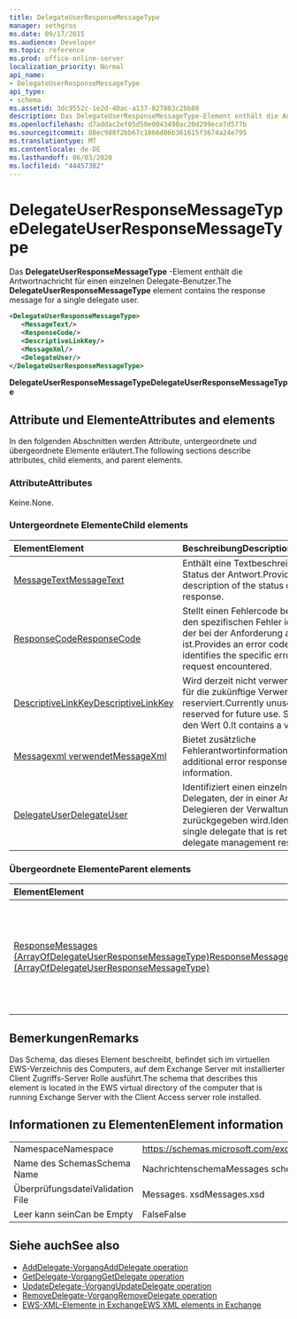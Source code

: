 ```yaml
---
title: DelegateUserResponseMessageType
manager: sethgros
ms.date: 09/17/2015
ms.audience: Developer
ms.topic: reference
ms.prod: office-online-server
localization_priority: Normal
api_name:
- DelegateUserResponseMessageType
api_type:
- schema
ms.assetid: 3dc9552c-1e2d-40ac-a137-827883c2bb88
description: Das DelegateUserResponseMessageType-Element enthält die Antwortnachricht für einen einzelnen Delegate-Benutzer.
ms.openlocfilehash: d7addac2ef05d50e0043490ac20d299ece7d577b
ms.sourcegitcommit: 88ec988f2bb67c1866d06b361615f3674a24e795
ms.translationtype: MT
ms.contentlocale: de-DE
ms.lasthandoff: 06/03/2020
ms.locfileid: "44457382"
---
```

# <a name="delegateuserresponsemessagetype"></a><span data-ttu-id="4f886-103">DelegateUserResponseMessageType</span><span class="sxs-lookup"><span data-stu-id="4f886-103">DelegateUserResponseMessageType</span></span>

<span data-ttu-id="4f886-104">Das **DelegateUserResponseMessageType** -Element enthält die Antwortnachricht für einen einzelnen Delegate-Benutzer.</span><span class="sxs-lookup"><span data-stu-id="4f886-104">The **DelegateUserResponseMessageType** element contains the response message for a single delegate user.</span></span> 
  
```xml
<DelegateUserResponseMessageType>
   <MessageText/>
   <ResponseCode/>
   <DescriptiveLinkKey/>
   <MessageXml/>
   <DelegateUser/>
</DelegateUserResponseMessageType>
```

<span data-ttu-id="4f886-105">**DelegateUserResponseMessageType**</span><span class="sxs-lookup"><span data-stu-id="4f886-105">**DelegateUserResponseMessageType**</span></span>

## <a name="attributes-and-elements"></a><span data-ttu-id="4f886-106">Attribute und Elemente</span><span class="sxs-lookup"><span data-stu-id="4f886-106">Attributes and elements</span></span>

<span data-ttu-id="4f886-107">In den folgenden Abschnitten werden Attribute, untergeordnete und übergeordnete Elemente erläutert.</span><span class="sxs-lookup"><span data-stu-id="4f886-107">The following sections describe attributes, child elements, and parent elements.</span></span>
  
### <a name="attributes"></a><span data-ttu-id="4f886-108">Attribute</span><span class="sxs-lookup"><span data-stu-id="4f886-108">Attributes</span></span>

<span data-ttu-id="4f886-109">Keine.</span><span class="sxs-lookup"><span data-stu-id="4f886-109">None.</span></span>
  
### <a name="child-elements"></a><span data-ttu-id="4f886-110">Untergeordnete Elemente</span><span class="sxs-lookup"><span data-stu-id="4f886-110">Child elements</span></span>

|<span data-ttu-id="4f886-111">**Element**</span><span class="sxs-lookup"><span data-stu-id="4f886-111">**Element**</span></span>|<span data-ttu-id="4f886-112">**Beschreibung**</span><span class="sxs-lookup"><span data-stu-id="4f886-112">**Description**</span></span>|
|:-----|:-----|
|[<span data-ttu-id="4f886-113">MessageText</span><span class="sxs-lookup"><span data-stu-id="4f886-113">MessageText</span></span>](messagetext.md) <br/> |<span data-ttu-id="4f886-114">Enthält eine Textbeschreibung des Status der Antwort.</span><span class="sxs-lookup"><span data-stu-id="4f886-114">Provides a text description of the status of the response.</span></span>  <br/> |
|[<span data-ttu-id="4f886-115">ResponseCode</span><span class="sxs-lookup"><span data-stu-id="4f886-115">ResponseCode</span></span>](responsecode.md) <br/> |<span data-ttu-id="4f886-116">Stellt einen Fehlercode bereit, der den spezifischen Fehler identifiziert, der bei der Anforderung aufgetreten ist.</span><span class="sxs-lookup"><span data-stu-id="4f886-116">Provides an error code that identifies the specific error that the request encountered.</span></span>  <br/> |
|[<span data-ttu-id="4f886-117">DescriptiveLinkKey</span><span class="sxs-lookup"><span data-stu-id="4f886-117">DescriptiveLinkKey</span></span>](descriptivelinkkey.md) <br/> |<span data-ttu-id="4f886-118">Wird derzeit nicht verwendet und ist für die zukünftige Verwendung reserviert.</span><span class="sxs-lookup"><span data-stu-id="4f886-118">Currently unused and is reserved for future use.</span></span> <span data-ttu-id="4f886-119">Sie enthält den Wert 0.</span><span class="sxs-lookup"><span data-stu-id="4f886-119">It contains a value of 0.</span></span>  <br/> |
|[<span data-ttu-id="4f886-120">Messagexml verwendet</span><span class="sxs-lookup"><span data-stu-id="4f886-120">MessageXml</span></span>](messagexml.md) <br/> |<span data-ttu-id="4f886-121">Bietet zusätzliche Fehlerantwortinformationen.</span><span class="sxs-lookup"><span data-stu-id="4f886-121">Provides additional error response information.</span></span>  <br/> |
|[<span data-ttu-id="4f886-122">DelegateUser</span><span class="sxs-lookup"><span data-stu-id="4f886-122">DelegateUser</span></span>](delegateuser.md) <br/> |<span data-ttu-id="4f886-123">Identifiziert einen einzelnen Delegaten, der in einer Antwort zum Delegieren der Verwaltung zurückgegeben wird.</span><span class="sxs-lookup"><span data-stu-id="4f886-123">Identifies a single delegate that is returned in a delegate management response.</span></span>  <br/> |
   
### <a name="parent-elements"></a><span data-ttu-id="4f886-124">Übergeordnete Elemente</span><span class="sxs-lookup"><span data-stu-id="4f886-124">Parent elements</span></span>

|<span data-ttu-id="4f886-125">**Element**</span><span class="sxs-lookup"><span data-stu-id="4f886-125">**Element**</span></span>|<span data-ttu-id="4f886-126">**Beschreibung**</span><span class="sxs-lookup"><span data-stu-id="4f886-126">**Description**</span></span>|
|:-----|:-----|
|[<span data-ttu-id="4f886-127">ResponseMessages (ArrayOfDelegateUserResponseMessageType)</span><span class="sxs-lookup"><span data-stu-id="4f886-127">ResponseMessages (ArrayOfDelegateUserResponseMessageType)</span></span>](responsemessages-arrayofdelegateuserresponsemessagetype.md) <br/> |<span data-ttu-id="4f886-128">Enthält die Antwortnachrichten für eine Verwaltungsanforderung für Exchange Webdienste Delegate.</span><span class="sxs-lookup"><span data-stu-id="4f886-128">Contains the response messages for an Exchange Web Services delegate management request.</span></span>  <br/> |
   
## <a name="remarks"></a><span data-ttu-id="4f886-129">Bemerkungen</span><span class="sxs-lookup"><span data-stu-id="4f886-129">Remarks</span></span>

<span data-ttu-id="4f886-130">Das Schema, das dieses Element beschreibt, befindet sich im virtuellen EWS-Verzeichnis des Computers, auf dem Exchange Server mit installierter Client Zugriffs-Server Rolle ausführt.</span><span class="sxs-lookup"><span data-stu-id="4f886-130">The schema that describes this element is located in the EWS virtual directory of the computer that is running Exchange Server with the Client Access server role installed.</span></span>
  
## <a name="element-information"></a><span data-ttu-id="4f886-131">Informationen zu Elementen</span><span class="sxs-lookup"><span data-stu-id="4f886-131">Element information</span></span>

|||
|:-----|:-----|
|<span data-ttu-id="4f886-132">Namespace</span><span class="sxs-lookup"><span data-stu-id="4f886-132">Namespace</span></span>  <br/> |https://schemas.microsoft.com/exchange/services/2006/messages  <br/> |
|<span data-ttu-id="4f886-133">Name des Schemas</span><span class="sxs-lookup"><span data-stu-id="4f886-133">Schema Name</span></span>  <br/> |<span data-ttu-id="4f886-134">Nachrichtenschema</span><span class="sxs-lookup"><span data-stu-id="4f886-134">Messages schema</span></span>  <br/> |
|<span data-ttu-id="4f886-135">Überprüfungsdatei</span><span class="sxs-lookup"><span data-stu-id="4f886-135">Validation File</span></span>  <br/> |<span data-ttu-id="4f886-136">Messages. xsd</span><span class="sxs-lookup"><span data-stu-id="4f886-136">Messages.xsd</span></span>  <br/> |
|<span data-ttu-id="4f886-137">Leer kann sein</span><span class="sxs-lookup"><span data-stu-id="4f886-137">Can be Empty</span></span>  <br/> |<span data-ttu-id="4f886-138">False</span><span class="sxs-lookup"><span data-stu-id="4f886-138">False</span></span>  <br/> |
   
## <a name="see-also"></a><span data-ttu-id="4f886-139">Siehe auch</span><span class="sxs-lookup"><span data-stu-id="4f886-139">See also</span></span>

- [<span data-ttu-id="4f886-140">AddDelegate-Vorgang</span><span class="sxs-lookup"><span data-stu-id="4f886-140">AddDelegate operation</span></span>](adddelegate-operation.md)  
- [<span data-ttu-id="4f886-141">GetDelegate-Vorgang</span><span class="sxs-lookup"><span data-stu-id="4f886-141">GetDelegate operation</span></span>](getdelegate-operation.md) 
- [<span data-ttu-id="4f886-142">UpdateDelegate-Vorgang</span><span class="sxs-lookup"><span data-stu-id="4f886-142">UpdateDelegate operation</span></span>](updatedelegate-operation.md)  
- [<span data-ttu-id="4f886-143">RemoveDelegate-Vorgang</span><span class="sxs-lookup"><span data-stu-id="4f886-143">RemoveDelegate operation</span></span>](removedelegate-operation.md)
- [<span data-ttu-id="4f886-144">EWS-XML-Elemente in Exchange</span><span class="sxs-lookup"><span data-stu-id="4f886-144">EWS XML elements in Exchange</span></span>](ews-xml-elements-in-exchange.md)

